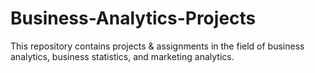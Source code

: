 # Business-Analytics-Projects
This repository contains projects & assignments in the field of business analytics, business statistics, and marketing analytics.
